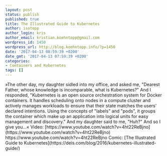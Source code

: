 ```yaml
---
layout: post
status: publish
published: true
title: The Illustrated Guide to Kubernetes
author: isotopp
author_login: kris
author_email: kristian.koehntopp@gmail.com
wordpress_id: 1450
wordpress_url: http://blog.koehntopp.info/?p=1450
date: '2017-04-13 08:59:39 +0200'
date_gmt: '2017-04-13 07:59:39 +0200'
categories:
- Containers and Kubernetes
tags: []
---
```

<p>»The other day, my daughter sidled into my office, and asked me, "Dearest Father, whose knowledge is incomparable, what is Kubernetes?" And I responded, "Kubernetes is an open source orchestration system for Docker containers. It handles scheduling onto nodes in a compute cluster and actively manages workloads to ensure that their state matches the users' declared intentions. Using the concepts of "labels" and "pods", it groups the container which make up an application into logical units for easy management and discovery." And my daughter said to me, "Huh?" And so I give you…« Video:&nbsp;[https://www.youtube.com/watch?v=4ht22ReBjno](https://www.youtube.com/watch?v=4ht22ReBjno) https://www.youtube.com/watch?v=4ht22ReBjno Comic: [The Illustrated Guide to Kubernetes](https://deis.com/blog/2016/kubernetes-illustrated-guide/)</p>
